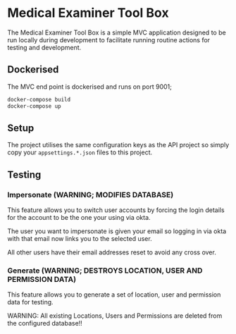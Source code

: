 ﻿
# Medical Examiner Tool Box

The Medical Examiner Tool Box is a simple MVC application designed to be run locally during development to facilitate running routine actions for testing and development.

## Dockerised

The MVC end point is dockerised and runs on port 9001;

```bash
docker-compose build
docker-compose up
```

## Setup

The project utilises the same configuration keys as the API project so simply copy your `appsettings.*.json` files to this project.

## Testing

### Impersonate (WARNING; MODIFIES DATABASE)

This feature allows you to switch user accounts by forcing the login details for the account to be the one your using via okta.

The user you want to impersonate is given your email so logging in via okta with that email now links you to the selected user.

All other users have their email addresses reset to avoid any cross over.

### Generate (WARNING; DESTROYS LOCATION, USER AND PERMISSION DATA)

This feature allows you to generate a set of location, user and permission data for testing.

WARNING: All existing Locations, Users and Permissions are deleted from the configured database!!

